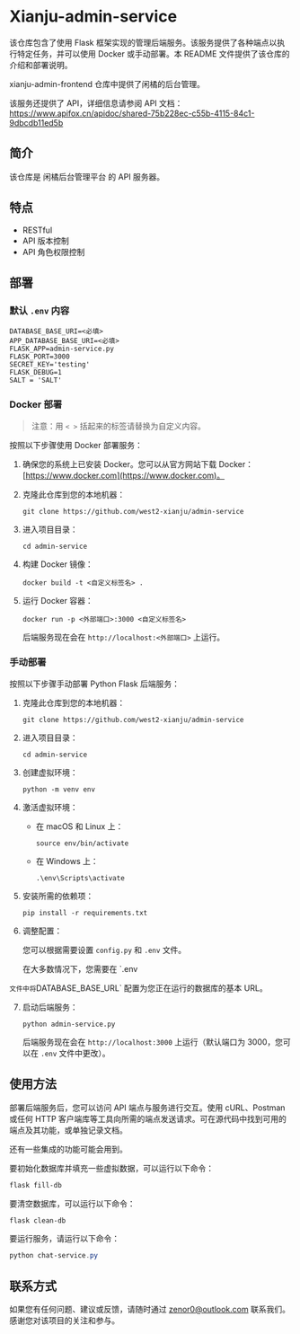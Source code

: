 # Xianju-admin-service

该仓库包含了使用 Flask 框架实现的管理后端服务。该服务提供了各种端点以执行特定任务，并可以使用 Docker 或手动部署。本 README 文件提供了该仓库的介绍和部署说明。

xianju-admin-frontend 仓库中提供了闲橘的后台管理。

该服务还提供了 API，详细信息请参阅 API 文档：https://www.apifox.cn/apidoc/shared-75b228ec-c55b-4115-84c1-9dbcdb11ed5b

## 简介

该仓库是 闲橘后台管理平台 的 API 服务器。

## 特点

+ RESTful
+ API 版本控制
+ API 角色权限控制

## 部署

### 默认 `.env` 内容

```shell
DATABASE_BASE_URI=<必填>
APP_DATABASE_BASE_URI=<必填>
FLASK_APP=admin-service.py
FLASK_PORT=3000
SECRET_KEY='testing'
FLASK_DEBUG=1
SALT = 'SALT'
```

### Docker 部署

> 注意：用 `< >` 括起来的标签请替换为自定义内容。

按照以下步骤使用 Docker 部署服务：

1. 确保您的系统上已安装 Docker。您可以从官方网站下载 Docker：[https://www.docker.com](https://www.docker.com)。

2. 克隆此仓库到您的本地机器：

   ```shell
   git clone https://github.com/west2-xianju/admin-service
   ```

3. 进入项目目录：

   ```shell
   cd admin-service
   ```

4. 构建 Docker 镜像：

   ```shell
   docker build -t <自定义标签名> .
   ```

5. 运行 Docker 容器：

   ```shell
   docker run -p <外部端口>:3000 <自定义标签名>
   ```

   后端服务现在会在 `http://localhost:<外部端口>` 上运行。

### 手动部署

按照以下步骤手动部署 Python Flask 后端服务：

1. 克隆此仓库到您的本地机器：

   ```shell
   git clone https://github.com/west2-xianju/admin-service
   ```

2. 进入项目目录：

   ```shell
   cd admin-service
   ```

3. 创建虚拟环境：

   ```shell
   python -m venv env
   ```

4. 激活虚拟环境：

   - 在 macOS 和 Linux 上：

     ```shell
     source env/bin/activate
     ```

   - 在 Windows 上：

     ```shell
     .\env\Scripts\activate
     ```

5. 安装所需的依赖项：

   ```shell
   pip install -r requirements.txt
   ```

6. 调整配置：

   您可以根据需要设置 `config.py` 和 `.env` 文件。

   在大多数情况下，您需要在 `.env

` 文件中将 `DATABASE_BASE_URL` 配置为您正在运行的数据库的基本 URL。

7. 启动后端服务：

   ```shell
   python admin-service.py
   ```

   后端服务现在会在 `http://localhost:3000` 上运行（默认端口为 3000，您可以在 `.env` 文件中更改）。

## 使用方法

部署后端服务后，您可以访问 API 端点与服务进行交互。使用 cURL、Postman 或任何 HTTP 客户端库等工具向所需的端点发送请求。可在源代码中找到可用的端点及其功能，或单独记录文档。

还有一些集成的功能可能会用到。

要初始化数据库并填充一些虚拟数据，可以运行以下命令：

```powershell
flask fill-db
```

要清空数据库，可以运行以下命令：

```powershell
flask clean-db
```

要运行服务，请运行以下命令：

```powershell
python chat-service.py
```

## 联系方式

如果您有任何问题、建议或反馈，请随时通过 [zenor0@outlook.com](mailto:zenor0@outlook.com) 联系我们。感谢您对该项目的关注和参与。